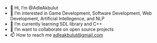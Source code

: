 - 👋 Hi, I’m @AdleAkbulut
- 👀 I’m interested in Game Development, Software Development, Web Development, Artificial Intellegence, and NLP
- 🌱 I’m currently learning SDL library and C++
- 💞️ I’m want to collaborate on open source projects
- 📫 How to reach me adleakbulut@gmail.com

<!---
AdleAkbulut/AdleAkbulut is a ✨ special ✨ repository because its `README.md` (this file) appears on your GitHub profile.
You can click the Preview link to take a look at your changes.
--->
